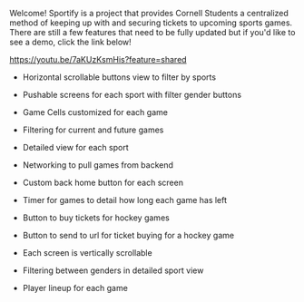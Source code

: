 Welcome! Sportify is a project that provides Cornell Students a centralized method of keeping up with and securing tickets to upcoming sports games. There are still a few features 
that need to be fully updated but if you'd like to see a demo, click the link below!

https://youtu.be/7aKUzKsmHis?feature=shared

- Horizontal scrollable buttons view to filter by sports 

- Pushable screens for each sport with filter gender buttons 

- Game Cells customized for each game

- Filtering for current and future games

- Detailed view for each sport 

- Networking to pull games from backend

- Custom back home button for each screen

- Timer for games to detail how long each game has left

- Button to buy tickets for hockey games

- Button to send to url for ticket buying for a hockey game

- Each screen is vertically scrollable 

- Filtering between genders in detailed sport view

- Player lineup for each game
